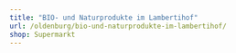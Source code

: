 ```yaml
---
title: "BIO- und Naturprodukte im Lambertihof"
url: /oldenburg/bio-und-naturprodukte-im-lambertihof/
shop: Supermarkt
---
```

